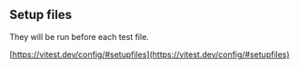 ## Setup files
They will be run before each test file.

[https://vitest.dev/config/#setupfiles](https://vitest.dev/config/#setupfiles)
